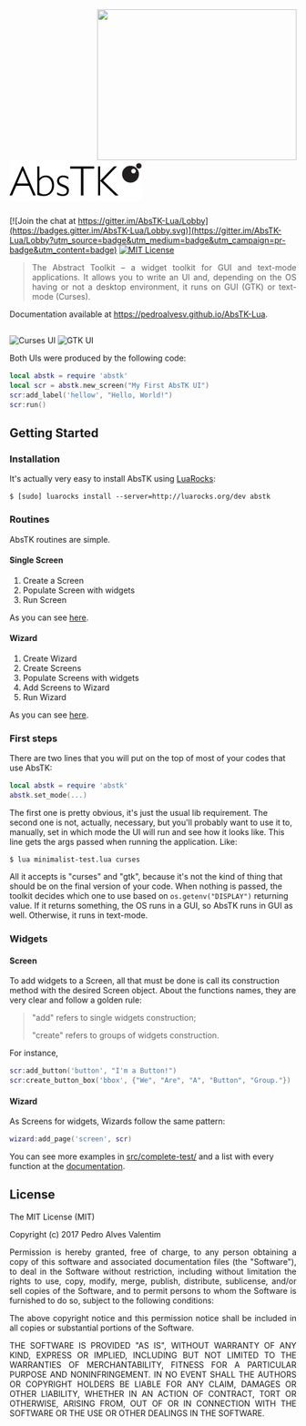 <img src="http://i.imgur.com/yvU16Wg.png" align="right" width="350" height="265"/>

# [![AbsTK-Lua](logo/232x72.png?raw=true)](https://github.com/PedroAlvesV/AbsTK-Lua)

[![Join the chat at https://gitter.im/AbsTK-Lua/Lobby](https://badges.gitter.im/AbsTK-Lua/Lobby.svg)](https://gitter.im/AbsTK-Lua/Lobby?utm_source=badge&utm_medium=badge&utm_campaign=pr-badge&utm_content=badge)
[![MIT License](http://img.shields.io/:license-mit-blue.svg)](http://doge.mit-license.org)

><p align="justify">The Abstract Toolkit – a widget toolkit for GUI and text-mode applications. It allows you to write an UI and, depending on the OS having or not a desktop environment, it runs on GUI (GTK) or text-mode (Curses).</p>

Documentation available at <https://pedroalvesv.github.io/AbsTK-Lua>.

##

![Curses UI](http://i.imgur.com/xAq4KJX.png) ![GTK UI](http://i.imgur.com/xAq4KJX.png)

Both UIs were produced by the following code:

```lua
local abstk = require 'abstk'
local scr = abstk.new_screen("My First AbsTK UI")
scr:add_label('hellow', "Hello, World!")
scr:run()
```

## Getting Started

### Installation

It's actually very easy to install AbsTK using [LuaRocks](https://github.com/luarocks/luarocks):

```
$ [sudo] luarocks install --server=http://luarocks.org/dev abstk
```

### Routines

AbsTK routines are simple.

#### Single Screen

1. Create a Screen
2. Populate Screen with widgets
3. Run Screen

As you can see [here](https://github.com/PedroAlvesV/AbsTK-Lua/blob/master/src/minimalist-test/minimalist-test.lua).

#### Wizard

1. Create Wizard
2. Create Screens
3. Populate Screens with widgets
4. Add Screens to Wizard
5. Run Wizard

As you can see [here](https://github.com/PedroAlvesV/AbsTK-Lua/blob/master/src/complete-test/wizard.lua).

### First steps

There are two lines that you will put on the top of most of your codes that use AbsTK:

```lua
local abstk = require 'abstk'
abstk.set_mode(...)
```

The first one is pretty obvious, it's just the usual lib requirement. The second one is not, actually, necessary, but you'll probably want to use it to, manually, set in which mode the UI will run and see how it looks like. This line gets the args passed when running the application. Like:

```
$ lua minimalist-test.lua curses
```

All it accepts is "curses" and "gtk", because it's not the kind of thing that should be on the final version of your code.
When nothing is passed, the toolkit decides which one to use based on `os.getenv("DISPLAY")` returning value. If it returns something, the OS runs in a GUI, so AbsTK runs in GUI as well. Otherwise, it runs in text-mode.

### Widgets

#### Screen

To add widgets to a Screen, all that must be done is call its construction method with the desired Screen object.
About the functions names, they are very clear and follow a golden rule:
>"add" refers to single widgets construction; <p>"create" refers to groups of widgets construction.</p>

For instance,

```lua
scr:add_button('button', "I'm a Button!")
scr:create_button_box('bbox', {"We", "Are", "A", "Button", "Group."})
```

#### Wizard

As Screens for widgets, Wizards follow the same pattern:

```lua
wizard:add_page('screen', scr)
```

You can see more examples in [src/complete-test/](src/complete-test/) and a list with every function at the [documentation](<https://pedroalvesv.github.io/AbsTK-Lua>).

## License

The MIT License (MIT)

Copyright (c) 2017 Pedro Alves Valentim

<p align="justify">Permission is hereby granted, free of charge, to any person obtaining a copy of
this software and associated documentation files (the "Software"), to deal in
the Software without restriction, including without limitation the rights to
use, copy, modify, merge, publish, distribute, sublicense, and/or sell copies of
the Software, and to permit persons to whom the Software is furnished to do so,
subject to the following conditions:</p>

<p align="justify">The above copyright notice and this permission notice shall be included in all
copies or substantial portions of the Software.</p>

<p align="justify">THE SOFTWARE IS PROVIDED "AS IS", WITHOUT WARRANTY OF ANY KIND, EXPRESS OR
IMPLIED, INCLUDING BUT NOT LIMITED TO THE WARRANTIES OF MERCHANTABILITY, FITNESS
FOR A PARTICULAR PURPOSE AND NONINFRINGEMENT. IN NO EVENT SHALL THE AUTHORS OR
COPYRIGHT HOLDERS BE LIABLE FOR ANY CLAIM, DAMAGES OR OTHER LIABILITY, WHETHER
IN AN ACTION OF CONTRACT, TORT OR OTHERWISE, ARISING FROM, OUT OF OR IN
CONNECTION WITH THE SOFTWARE OR THE USE OR OTHER DEALINGS IN THE SOFTWARE.</p>